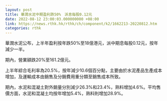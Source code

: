 ```yaml
---
layout: post
title: 華潤水泥中期盈利跌50%　派息每股0.12元
date: 2022-08-12 23:00:03.000000000 +08:00
link: https://news.rthk.hk/rthk/ch/component/k2/1662213-20220812.htm
categories: rthk
---
```


華潤水泥公布，上半年盈利按年跌50%至18億港元，派中期息每股0.12元，按年減少一半。

期內，營業額跌20%至161.2億元。

上半年綜合毛利率為20.5%，按年減少10.6個百分點，主要由於水泥產品生產成本增加，及運輸成本由銷售及分銷費用重分類至銷售成本所致。

期內，水泥和混凝土對外銷量分別減少26.3%和23.4%，熟料增加4.6%。平均售價方面，水泥和混凝土均按年增加5.4%，熟料則增加28.9%。
